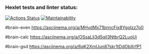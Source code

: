 ### Hexlet tests and linter status:
[![Actions Status](https://github.com/Zridq/python-project-49/actions/workflows/hexlet-check.yml/badge.svg)](https://github.com/Zridq/python-project-49/actions)
[![Maintainability](https://api.codeclimate.com/v1/badges/00eebc73eca517e76df0/maintainability)](https://codeclimate.com/github/Zridq/python-project-49/maintainability)

#brain-even
https://asciinema.org/a/MHvdMx71bnncFix8Ygolzz7o0

#brain-calc
https://asciinema.org/a/OSsaLlj3d5qil3NtbrQ2LuoUi

#brain-gsd
https://asciinema.org/a/6qK2XmUun87skr1tDdObXrfP1